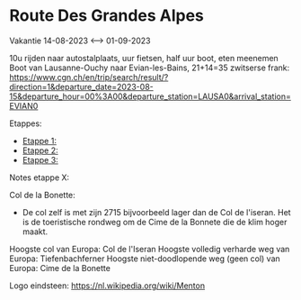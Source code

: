 # Route Des Grandes Alpes
Vakantie 14-08-2023 <--> 01-09-2023

10u rijden naar autostalplaats, uur fietsen, half uur boot, eten meenemen
Boot van Lausanne-Ouchy naar Evian-les-Bains, 21+14=35 zwitserse frank: https://www.cgn.ch/en/trip/search/result/?direction=1&departure_date=2023-08-15&departure_hour=00%3A00&departure_station=LAUSA0&arrival_station=EVIAN0


Etappes:
- [Etappe 1:](Etappes/Etappe1.md)
- [Etappe 2:](Etappes/Etappe2.md)
- [Etappe 3:](Etappes/Etappe3.md)


Notes etappe X:

Col de la Bonette:
 - De col zelf is met zijn 2715 bijvoorbeeld lager dan de Col de l'iseran. Het is de toeristische rondweg om de Cime de la Bonnete die de klim hoger maakt.

Hoogste col van Europa: Col de l'Iseran
Hoogste volledig verharde weg van Europa: Tiefenbachferner
Hoogste niet-doodlopende weg (geen col) van Europa: Cime de la Bonette


Logo eindsteen: https://nl.wikipedia.org/wiki/Menton
